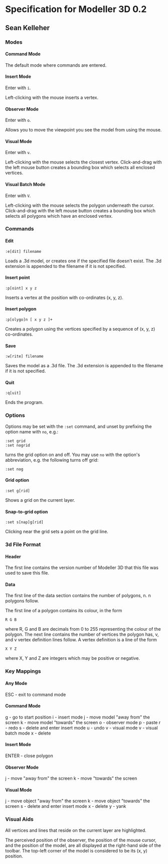 Specification for Modeller 3D 0.2
=================================

Sean Kelleher
-------------

### Modes

#### Command Mode

The default mode where commands are entered.

#### Insert Mode

Enter with `i`.

Left-clicking with the mouse inserts a vertex.

#### Observer Mode

Enter with `o`.

Allows you to move the viewpoint you see the model from using the mouse.

#### Visual Mode

Enter with `v`.

Left-clicking with the mouse selects the closest vertex. Click-and-drag with the
left mouse button creates a bounding box which selects all enclosed vertices.

#### Visual Batch Mode

Enter with `V`.

Left-clicking with the mouse selects the polygon underneath the cursor.
Click-and-drag with the left mouse button creates a bounding box which selects
all polygons which have an enclosed vertex.

### Commands

#### Edit

    :e[dit] filename

Loads a .3d model, or creates one if the specified file doesn't exist. The .3d
extension is appended to the filename if it is not specified.

#### Insert point

    :p[oint] x y z

Inserts a vertex at the position with co-ordinates (x, y, z).

#### Insert polygon

    :p[olygo]n [ x y z ]+

Creates a polygon using the vertices specified by a sequence of (x, y, z)
co-ordinates.

#### Save

    :w[rite] filename

Saves the model as a .3d file. The .3d extension is appended to the filename if
it is not specified.

#### Quit

    :q[uit]

Ends the program.

### Options

Options may be set with the `:set` command, and unset by prefixing the option
name with `no`, e.g.:

    :set grid
    :set nogrid

turns the grid option on and off. You may use `no` with the option's
abbreviation, e.g. the following turns off grid:

    :set nog

#### Grid option

    :set g[rid]

Shows a grid on the current layer.

#### Snap-to-grid option

    :set s[nap]g[rid]

Clicking near the grid sets a point on the grid line.

### 3d File Format

#### Header

The first line contains the version number of Modeller 3D that this file was
used to save this file.

#### Data

The first line of the data section contains the number of polygons, n. n
polygons follow.

The first line of a polygon contains its colour, in the form

    R G B

where R, G and B are decimals from 0 to 255 representing the colour of the
polygon. The next line contains the number of vertices the polygon has, v, and
v vertex definition lines follow. A vertex definition is a line of the form

    X Y Z

where X, Y and Z are integers which may be positive or negative.

### Key Mappings

#### Any Mode

ESC - exit to command mode

#### Command Mode

g - go to start position
i - insert mode
j - move model "away from" the screen
k - move model "towards" the screen
o - observer mode
p - paste
r - redo
s - delete and enter insert mode
u - undo
v - visual mode
v - visual batch mode
x - delete

#### Insert Mode

ENTER - close polygon

#### Observer Mode

j - move "away from" the screen
k - move "towards" the screen

#### Visual Mode

j - move object "away from" the screen
k - move object "towards" the screen
s - delete and enter insert mode
x - delete
y - yank

### Visual Aids

All vertices and lines that reside on the current layer are highlighted.

The perceived position of the observer, the position of the mouse cursor, and
the position of the model, are all displayed at the right-hand side of the
toolbar. The top-left corner of the model is considered to be its (x, y)
position.
